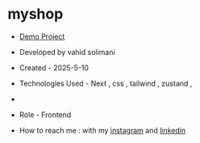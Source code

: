 # myshop


- [Demo Project](https://digikala--three.vercel.app/)

- Developed by vahid solimani

- Created - 2025-5-10

- Technologies Used - Next , css , tailwind , zustand , 
- 
- Role - Frontend

- How to reach me : with my [instagram](https://instagram.com/vahidsolimani.dev) and [linkedin](https://www.linkedin.com/in/vahid-solimani-33403a333?utm_source=share&utm_campaign=share_via&utm_content=profile&utm_medium=android_app)
